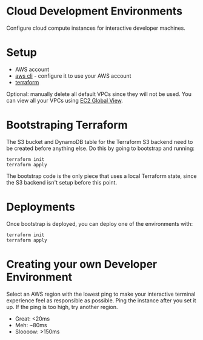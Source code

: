 # Cloud Development Environments
Configure cloud compute instances for interactive developer machines.

# Setup

- AWS account
- [aws cli](https://aws.amazon.com/cli/) - configure it to use your AWS account
- [terraform](https://www.terraform.io/downloads)

Optional: manually delete all default VPCs since they will not be used. You can
view all your VPCs using [EC2 Global View](https://console.aws.amazon.com/ec2globalview/home).

# Bootstraping Terraform
The S3 bucket and DynamoDB table for the Terraform S3 backend need to be
created before anything else. Do this by going to bootstrap and running:

    terraform init
    terraform apply

The bootstrap code is the only piece that uses a local Terraform state, since
the S3 backend isn't setup before this point.

# Deployments
Once bootstrap is deployed, you can deploy one of the environments with:

    terraform init
    terraform apply

# Creating your own Developer Environment

Select an AWS region with the lowest ping to make your interactive terminal
experience feel as responsible as possible. Ping the instance after you set it
up. If the ping is too high, try another region.

- Great: <20ms
- Meh: ~80ms
- Sloooow: >150ms

